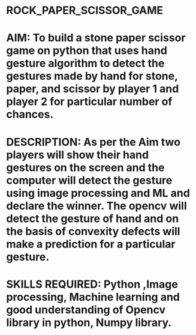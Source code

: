 # ROCK_PAPER_SCISSOR_GAME

# AIM: To build a stone paper scissor game on python that uses hand gesture algorithm to detect the gestures made by hand for stone, paper, and scissor by player 1 and player 2 for particular number of chances.

# DESCRIPTION: As per the Aim two players will show their hand gestures on the screen and the computer will detect the gesture using image processing and ML and declare the winner. The opencv will detect the gesture of hand and on the basis of convexity defects will make a prediction for a particular gesture.

# SKILLS REQUIRED: Python ,Image processing, Machine learning and good understanding of Opencv library in python, Numpy library.
